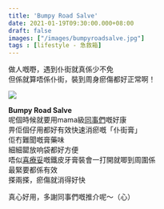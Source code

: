 ```yaml
---
title: 'Bumpy Road Salve'
date: 2021-01-19T09:30:00.000+08:00
draft: false
images: ["/images/bumpyroadsalve.jpg"]
tags : [lifestyle - 急救箱]
---
```


做人嘅嘢，遇到仆街就真係少不免  
但係就算唔係仆街，裝到周身瘀傷都好正常啊！

![](/images/bumpyroadsalve.jpg)

**Bumpy Road Salve**  
呢個時候就要用mama級[同事們](https://hidie.net/babyganics/)嘅好康  
畀佢個仔用都好有效快速消瘀嘅「仆街膏」  
佢冇難聞嘅膏藥味  
細細罌放响袋都好方便  
唔似[喜療妥](https://hidie.net/hirudoid/)嘅鐵皮牙膏裝會一打開就唧到周圍係  
最緊要都係有效  
搽兩搽，瘀傷就消得好快  
  
  
真心好用，多謝同事們嘅推介呢～（心）    
